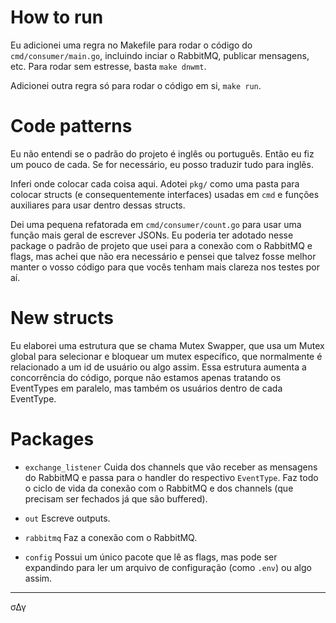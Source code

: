 # How to run

Eu adicionei uma regra no Makefile para rodar o código do `cmd/consumer/main.go`, incluindo inciar o RabbitMQ, publicar mensagens, etc. Para rodar sem estresse, basta `make dnwmt`.

Adicionei outra regra só para rodar o código em si, `make run`.

# Code patterns

Eu não entendi se o padrão do projeto é inglês ou português. Então eu fiz um pouco de cada. Se for necessário, eu posso traduzir tudo para inglês.

Inferi onde colocar cada coisa aqui. Adotei `pkg/` como uma pasta para colocar structs (e consequentemente interfaces) usadas em `cmd` e funções auxiliares para usar dentro dessas structs.

Dei uma pequena refatorada em `cmd/consumer/count.go` para usar uma função mais geral de escrever JSONs. Eu poderia ter adotado nesse package o padrão de projeto que usei para a conexão com o RabbitMQ e flags, mas achei que não era necessário e pensei que talvez fosse melhor manter o vosso código para que vocês tenham mais clareza nos testes por aí.

# New structs

Eu elaborei uma estrutura que se chama Mutex Swapper, que usa um Mutex global para selecionar e bloquear um mutex específico, que normalmente é relacionado a um id de usuário ou algo assim. Essa estrutura aumenta a concorrência do código, porque não estamos apenas tratando os EventTypes em paralelo, mas também os usuários dentro de cada EventType.

# Packages

- `exchange_listener`
  Cuida dos channels que vão receber as mensagens do RabbitMQ e passa para o handler do respectivo `EventType`. Faz todo o ciclo de vida da conexão com o RabbitMQ e dos channels (que precisam ser fechados já que são buffered).

- `out`
  Escreve outputs.

- `rabbitmq`
  Faz a conexão com o RabbitMQ.

- `config`
  Possui um único pacote que lê as flags, mas pode ser expandindo para ler um arquivo de configuração (como `.env`) ou algo assim.

---

σΔγ
